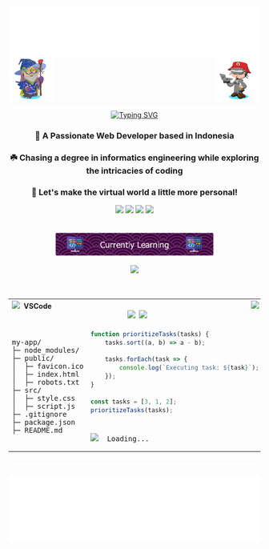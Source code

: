<div align="center">
  <img align="center" src="text.svg" alt="Welcome To, My Github Profile">
  <img align="right" src="octocat1.webp" alt="Avatar Octocat" height="90">
  <img align="left" src="octocat2.webp" alt="Avatar Octocat" height="90">
</div>

<div align="center">
 <img src="hr.svg" align="center">
</div>

<div align="center">
<a href="https://git.io/typing-svg"><img src="https://readme-typing-svg.demolab.com?font=Poppins&size=35&pause=1500&color=87B6F7&center=true&vCenter=true&random=false&width=500&height=100&lines=Hi+There!+%F0%9F%91%8B%F0%9F%8F%BB;I'm+Rakha+Djauhari+%F0%9F%8C%8A;Coding+Addict+%E2%98%95;Tech+Enthusiast+%F0%9F%A7%91%F0%9F%8F%BB%E2%80%8D%F0%9F%92%BB" alt="Typing SVG" /></a>
</div>

<h3 align="center">🔖 A Passionate Web Developer based in Indonesia</h3>
<div align="center">
  <h3>☘️ Chasing a degree in informatics engineering while exploring the intricacies of coding</h3>
</div>
<div align="center">
  <h3>🚀 Let's make the virtual world a little more personal!</h3>
  <a href="https://Discordapp.com/users/622601019733573642"><img src="https://img.shields.io/badge/Discord-5865F2?style=for-the-badge&logo=discord&logoColor=white"><a>
  <a href="https://www.linkedin.com/in/rakha-djauhari/"><img src="https://img.shields.io/badge/LinkedIn-0A66C2?style=for-the-badge&logo=linkedin&logoColor=white"><a>
  <a href="https://www.instagram.com/avergons">
  <img src="https://img.shields.io/badge/Instagram-F77737?style=for-the-badge&logo=instagram&logoColor=white"><a>
  <a href="https://ko-fi.com/rakha">
  <img src="https://img.shields.io/badge/Ko--fi-Support%20Me-red?style=for-the-badge&logo=ko-fi&logoColor=white"><a>
</div>

<div align="center">
 <img src="hr.svg" align="center">
</div>

</br>

<div align="center">
 <img align="center" src="github-header-image.webp" height="50px">
</div>

</br>

<div align="center">
  <img src="https://skillicons.dev/icons?i=html,css,bootstrap,javascript,python,nodejs,vuejs,express,mongodb" />
</div>

<div align="center">
 <img src="hr.svg" align="center">
</div>

</br>

<table align="center">
<tr>
<th colspan="2">
<img src="https://s2.svgbox.net/files.svg?ic=vscode" height="20">&nbsp;&nbsp;VSCode&nbsp;&nbsp;&nbsp;&nbsp;&nbsp;&nbsp;&nbsp;&nbsp;&nbsp;&nbsp;&nbsp;&nbsp;&nbsp;&nbsp;&nbsp;&nbsp;&nbsp;&nbsp;&nbsp;&nbsp;&nbsp;&nbsp;&nbsp;&nbsp;&nbsp;&nbsp;&nbsp;&nbsp;&nbsp;&nbsp;&nbsp;&nbsp;&nbsp;&nbsp;&nbsp;&nbsp;&nbsp;&nbsp;&nbsp;&nbsp;&nbsp;&nbsp;&nbsp;&nbsp;&nbsp;&nbsp;&nbsp;&nbsp;&nbsp;&nbsp;&nbsp;&nbsp;&nbsp;&nbsp;&nbsp;&nbsp;&nbsp;&nbsp;&nbsp;&nbsp;&nbsp;&nbsp;&nbsp;&nbsp;&nbsp;&nbsp;&nbsp;&nbsp;&nbsp;&nbsp;&nbsp;&nbsp;&nbsp;&nbsp;&nbsp;&nbsp;&nbsp;&nbsp;&nbsp;&nbsp;&nbsp;&nbsp;&nbsp;&nbsp;&nbsp;&nbsp;&nbsp;&nbsp;&nbsp;&nbsp;&nbsp;&nbsp;&nbsp;&nbsp;&nbsp;&nbsp;&nbsp;&nbsp;&nbsp;&nbsp;&nbsp;&nbsp;&nbsp;&nbsp;&nbsp;&nbsp;<img src="https://s2.svgbox.net/materialui.svg?ic=circle&color=fabf1e" height="17">&nbsp;&nbsp;<img src="https://s2.svgbox.net/materialui.svg?ic=circle&color=2784f5" height="17">&nbsp;&nbsp;<img src="https://s2.svgbox.net/materialui.svg?ic=circle&color=f5273c" height="17">
</th>
</tr>

<tr>
<td rowspan="3">

<pre>
my-app/
├─ node_modules/
├─ public/
│  ├─ favicon.ico
│  ├─ index.html
│  ├─ robots.txt
├─ src/
│  ├─ style.css
│  ├─ script.js
├─ .gitignore
├─ package.json
├─ README.md
</pre>

</td>
<td>

```js
function prioritizeTasks(tasks) {
    tasks.sort((a, b) => a - b);

    tasks.forEach(task => {
        console.log(`Executing task: ${task}`);
    });
}

const tasks = [3, 1, 2];
prioritizeTasks(tasks);
```

</td>
</tr>

<tr><td></td></tr>

<tr>
<td colspan="2"><pre><img src="https://s2.svgbox.net/loaders.svg?ic=elastic-spinner&color=white" height="15">&nbsp;&nbsp;Loading...</pre></td>
</tr>
</table>

<div align="center">
 <img src="hr.svg" align="center">
</div>

</br>

<img src="readmebox-custom.svg" />
